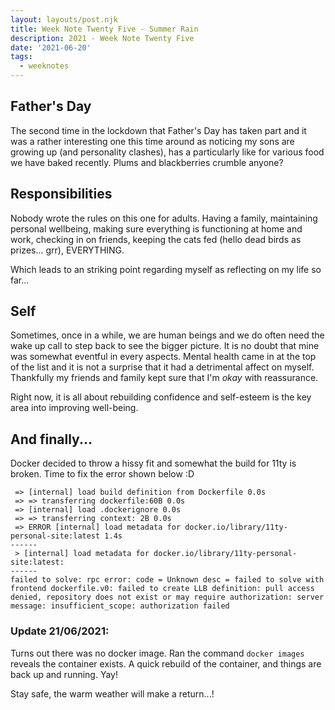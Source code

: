 ```yaml
---
layout: layouts/post.njk
title: Week Note Twenty Five - Summer Rain
description: 2021 - Week Note Twenty Five
date: '2021-06-20'
tags:
  - weeknotes
---
```


## Father's Day

The second time in the lockdown that Father's Day has taken part and it was a rather interesting one this time around as noticing my sons are growing up (and personality clashes), has a particularly like for various food we have baked recently. Plums and blackberries crumble anyone?

## Responsibilities

Nobody wrote the rules on this one for adults. Having a family, maintaining personal wellbeing, making sure everything is functioning at home and work, checking in on friends, keeping the cats fed (hello dead birds as prizes... grr), EVERYTHING.

Which leads to an striking point regarding myself as reflecting on my life so far...

## Self

Sometimes, once in a while, we are human beings and we do often need the wake up call to step back to see the bigger picture. It is no doubt that mine was somewhat eventful in every aspects. Mental health came in at the top of the list and it is not a surprise that it had a detrimental affect on myself. Thankfully my friends and family kept sure that I'm *okay* with reassurance.

Right now, it is all about rebuilding confidence and self-esteem is the key area into improving well-being.

## And finally...

Docker decided to throw a hissy fit and somewhat the build for 11ty is broken. Time to fix the error shown below :D

```
 => [internal] load build definition from Dockerfile 0.0s
 => => transferring dockerfile:60B 0.0s
 => [internal] load .dockerignore 0.0s
 => => transferring context: 2B 0.0s
 => ERROR [internal] load metadata for docker.io/library/11ty-personal-site:latest 1.4s
------
 > [internal] load metadata for docker.io/library/11ty-personal-site:latest:
------
failed to solve: rpc error: code = Unknown desc = failed to solve with frontend dockerfile.v0: failed to create LLB definition: pull access denied, repository does not exist or may require authorization: server message: insufficient_scope: authorization failed
```

### Update 21/06/2021:

Turns out there was no docker image. Ran the command ```docker images``` reveals the container exists. A quick rebuild of the container, and things are back up and running. Yay!

Stay safe, the warm weather will make a return...!